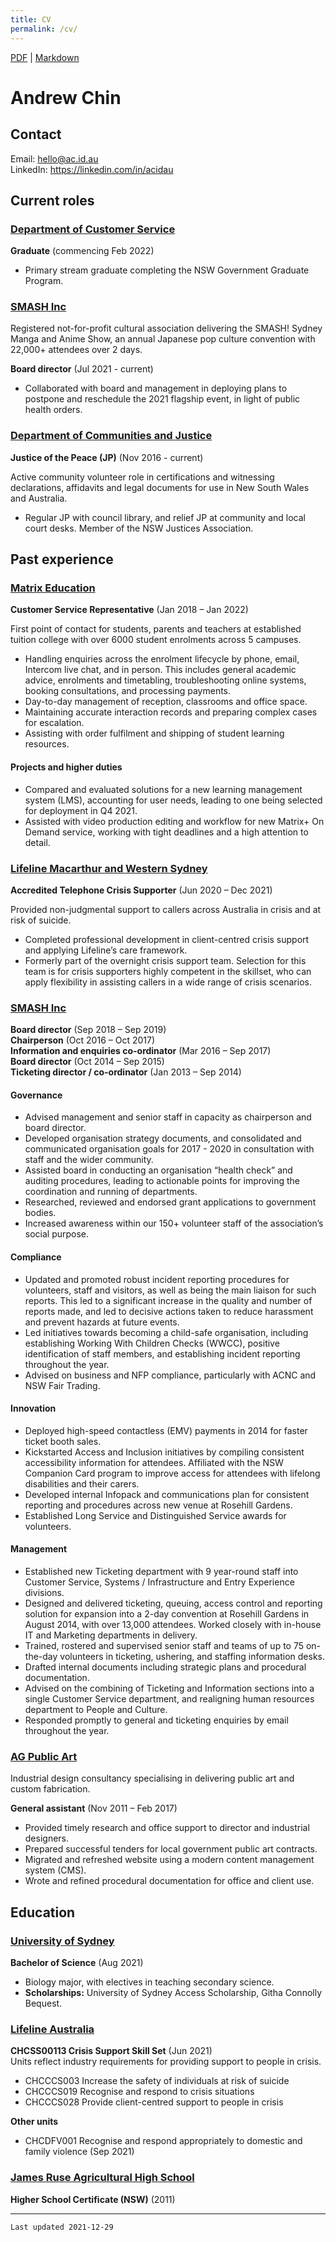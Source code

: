 ```yaml
---
title: CV
permalink: /cv/
---
```


 [PDF](/cvpdf) | [Markdown](/cvmd)

<h1 id="andrew-chin">Andrew Chin</h1><h2 id="contact">Contact</h2><p>Email: <a target="_blank" href="mailto:hello@ac.id.au">hello@ac.id.au</a><br>
LinkedIn: <a target="_blank" href="https://linkedin.com/in/acidau">https://linkedin.com/in/acidau</a></p><h2 id="current-roles">Current roles</h2><h3 id="department-of-customer-service"><a target="_blank" href="https://www.nsw.gov.au/customer-service">Department of Customer Service</a></h3><p><strong>Graduate</strong> (commencing Feb 2022)</p><ul><li>Primary stream graduate completing the NSW Government Graduate Program.</li></ul><h3 id="smash-inc"><a target="_blank" href="https://smash.org.au">SMASH Inc</a></h3><p>Registered not-for-profit cultural association delivering the SMASH! Sydney Manga and Anime Show, an annual Japanese pop culture convention with 22,000+ attendees over 2 days.</p><p><strong>Board director</strong> (Jul 2021 - current)</p><ul><li>Collaborated with board and management in deploying plans to postpone and reschedule the 2021 flagship event, in light of public health orders.</li></ul><h3 id="department-of-communities-and-justice"><a target="_blank" href="https://jp.nsw.gov.au">Department of Communities and Justice</a></h3><p><strong>Justice of the Peace (JP)</strong> (Nov 2016 - current)</p><p>Active community volunteer role in certifications and witnessing declarations, affidavits and legal documents for use in New South Wales and Australia.</p><ul><li>Regular JP with council library, and relief JP at community and local court desks. Member of the NSW Justices Association.</li></ul><h2 id="past-experience">Past experience</h2><h3 id="matrix-education"><a target="_blank" href="https://matrix.edu.au">Matrix Education</a></h3><p><strong>Customer Service Representative</strong> (Jan 2018 – Jan 2022)</p><p>First point of contact for students, parents and teachers at established tuition college with over 6000 student enrolments across 5 campuses.</p><ul><li>Handling enquiries across the enrolment lifecycle by phone, email, Intercom live chat, and in person. This includes general academic advice, enrolments and timetabling, troubleshooting online systems, booking consultations, and processing payments.</li><li>Day-to-day management of reception, classrooms and office space.</li><li>Maintaining accurate interaction records and preparing complex cases for escalation.</li><li>Assisting with order fulfilment and shipping of student learning resources.</li></ul><h4 id="projects-and-higher-duties">Projects and higher duties</h4><ul><li>Compared and evaluated solutions for a new learning management system (LMS), accounting for user needs, leading to one being selected for deployment in Q4 2021.</li><li>Assisted with video production editing and workflow for new Matrix+ On Demand service, working with tight deadlines and a high attention to detail.</li></ul><h3 id="lifeline-macarthur-and-western-sydney"><a target="_blank" href="https://www.lifelinemacarthur.org.au/">Lifeline Macarthur and Western Sydney</a></h3><p><strong>Accredited Telephone Crisis Supporter</strong> (Jun 2020 – Dec 2021)</p><p>Provided non-judgmental support to callers across Australia in crisis and at risk of suicide.</p><ul><li>Completed professional development in client-centred crisis support and applying Lifeline’s care framework.</li><li>Formerly part of the overnight crisis support team. Selection for this team is for crisis supporters highly competent in the skillset, who can apply flexibility in assisting callers in a wide range of crisis scenarios.</li></ul><h3 id="smash-inc-1"><a target="_blank" href="https://smash.org.au">SMASH Inc</a></h3><p><strong>Board director</strong> (Sep 2018 – Sep 2019)<br><strong>Chairperson</strong> (Oct 2016 – Oct 2017)<br><strong>Information and enquiries co-ordinator</strong> (Mar 2016 – Sep 2017)<br><strong>Board director</strong> (Oct 2014 – Sep 2015)<br><strong>Ticketing director / co-ordinator</strong> (Jan 2013 – Sep 2014)</p><h4 id="governance">Governance</h4><ul><li>Advised management and senior staff in capacity as chairperson and board director.</li><li>Developed organisation strategy documents, and consolidated and communicated organisation goals for 2017 - 2020 in consultation with staff and the wider community.</li><li>Assisted board in conducting an organisation “health check” and auditing procedures, leading to actionable points for improving the coordination and running of departments.</li><li>Researched, reviewed and endorsed grant applications to government bodies.</li><li>Increased awareness within our 150+ volunteer staff of the association’s social purpose.</li></ul><h4 id="compliance">Compliance</h4><ul><li>Updated and promoted robust incident reporting procedures for volunteers, staff and visitors, as well as being the main liaison for such reports. This led to a significant increase in the quality and number of reports made, and led to decisive actions taken to reduce harassment and prevent hazards at future events.</li><li>Led initiatives towards becoming a child-safe organisation, including establishing Working With Children Checks (WWCC), positive identification of staff members, and establishing incident reporting throughout the year.</li><li>Advised on business and NFP compliance, particularly with ACNC and NSW Fair Trading.</li></ul><h4 id="innovation">Innovation</h4><ul><li>Deployed high-speed contactless (EMV) payments in 2014 for faster ticket booth sales.</li><li>Kickstarted Access and Inclusion initiatives by compiling consistent accessibility information for attendees. Affiliated with the NSW Companion Card program to improve access for attendees with lifelong disabilities and their carers.</li><li>Developed internal Infopack and communications plan for consistent reporting and procedures across new venue at Rosehill Gardens.</li><li>Established Long Service and Distinguished Service awards for volunteers.</li></ul><h4 id="management">Management</h4><ul><li>Established new Ticketing department with 9 year-round staff into Customer Service, Systems / Infrastructure and Entry Experience divisions.</li><li>Designed and delivered ticketing, queuing, access control and reporting solution for expansion into a 2-day convention at Rosehill Gardens in August 2014, with over 13,000 attendees. Worked closely with in-house IT and Marketing departments in delivery.</li><li>Trained, rostered and supervised senior staff and teams of up to 75 on-the-day volunteers in ticketing, ushering, and staffing information desks.</li><li>Drafted internal documents including strategic plans and procedural documentation.</li><li>Advised on the combining of Ticketing and Information sections into a single Customer Service department, and realigning human resources department to People and Culture.</li><li>Responded promptly to general and ticketing enquiries by email throughout the year.</li></ul><h3 id="ag-public-art"><a target="_blank" href="https://agpublicart.com.au">AG Public Art</a></h3><p>Industrial design consultancy specialising in delivering public art and custom fabrication.</p><p><strong>General assistant</strong> (Nov 2011 – Feb 2017)</p><ul><li>Provided timely research and office support to director and industrial designers.</li><li>Prepared successful tenders for local government public art contracts.</li><li>Migrated and refreshed website using a modern content management system (CMS).</li><li>Wrote and refined procedural documentation for office and client use.</li></ul><h2 id="education">Education</h2><h3 id="university-of-sydney"><a target="_blank" href="https://sydney.edu.au">University of Sydney</a></h3><p><strong>Bachelor of Science</strong> (Aug 2021)</p><ul><li>Biology major, with electives in teaching secondary science.</li><li><strong>Scholarships:</strong> University of Sydney Access Scholarship, Githa Connolly Bequest.</li></ul><h3 id="lifeline-australia"><a target="_blank" href="https://lifeline.org.au">Lifeline Australia</a></h3><p><strong>CHCSS00113	Crisis Support Skill Set</strong> (Jun 2021)<br>
Units reflect industry requirements for providing support to people in crisis.</p><ul><li>CHCCCS003	Increase the safety of individuals at risk of suicide</li><li>CHCCCS019		Recognise and respond to crisis situations</li><li>CHCCCS028	Provide client-centred support to people in crisis</li></ul><p><strong>Other units</strong></p><ul><li>CHCDFV001	Recognise and respond appropriately to domestic and family violence (Sep 2021)</li></ul><h3 id="james-ruse-agricultural-high-school"><a target="_blank" href="https://jamesruse-h.schools.nsw.gov.au">James Ruse Agricultural High School</a></h3><p><strong>Higher School Certificate (NSW)</strong> (2011)</p><hr><p><code>Last updated 2021-12-29</code></p>